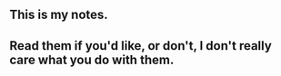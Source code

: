## This is my notes.


## Read them if you'd like, or don't, I don't really care what you do with them. 
